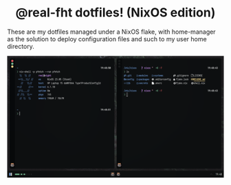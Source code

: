 <h1 align=center>@real-fht dotfiles! (NixOS edition)</h1>

These are my dotfiles managed under a NixOS flake, with home-manager as the solution
to deploy configuration files and such to my user home directory.

![Main View of the Config](./.github/assets/main.png?raw=true "Main View of the Config")
